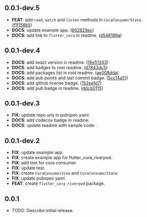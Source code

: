 ## 0.0.1-dev.5

 - **FEAT**: add `read`, `watch` and `listen` methods in `CoraConsumerState`. ([f1f158b5](https://github.com/albinpk/flutter_cora/commit/f1f158b5d7cff6ae7f07f10c439981b5623f0b37))
 - **DOCS**: update example app. ([662829ac](https://github.com/albinpk/flutter_cora/commit/662829ac155c621804fe0b4acc3274fbb55e9ce6))
 - **DOCS**: add link to `flutter_cora` in readme. ([d548189a](https://github.com/albinpk/flutter_cora/commit/d548189ab3fed29d86fbed9f48838814473845fd))

## 0.0.1-dev.4

 - **DOCS**: add exact version in readme. ([16e51333](https://github.com/albinpk/flutter_cora/commit/16e513336eb84b25c9d77ae645b21a1aa95a7c12))
 - **DOCS**: add badges to root readme. ([d7843dc5](https://github.com/albinpk/flutter_cora/commit/d7843dc534b4a324f2f76a4a5a6a19d27fbfcb89))
 - **DOCS**: add packages list in root readme. ([ae008dda](https://github.com/albinpk/flutter_cora/commit/ae008dda63598fef163c52a482802a4fa7365735))
 - **DOCS**: add pub points and last commit badge. ([5cc14a51](https://github.com/albinpk/flutter_cora/commit/5cc14a51830ab256e5af05c7af32b2d4223ce909))
 - **DOCS**: add github license badge. ([152eefd7](https://github.com/albinpk/flutter_cora/commit/152eefd76b8995b36b8303121e3701612c8340dd))
 - **DOCS**: add pub badge in readme. ([ddcb0115](https://github.com/albinpk/flutter_cora/commit/ddcb01154f78ce1646fa3a890319a9519717a312))

## 0.0.1-dev.3

 - **FIX**: update repo urls in pubspec.yaml.
 - **DOCS**: add codecov badge in readme.
 - **DOCS**: update readme with sample code.

## 0.0.1-dev.2

 - **FIX**: update example app.
 - **FIX**: create example app for flutter_cora_riverpod.
 - **FIX**: add test for cora consumer.
 - **FIX**: update test.
 - **FIX**: create `CoraConsumerView` and `CoraConsumerState`.
 - **FIX**: update pubspec.yaml.
 - **FEAT**: create `flutter_cora_riverpod` package.

## 0.0.1

* TODO: Describe initial release.
